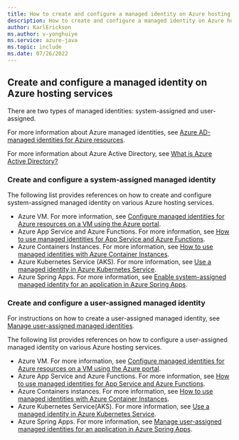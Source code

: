 ```yaml
---
title: How to create and configure a managed identity on Azure hosting services
description: How to create and configure a managed identity on Azure hosting services
author: KarlErickson
ms.author: v-yonghuiye
ms.service: azure-java
ms.topic: include
ms.date: 07/26/2022
---
```


## Create and configure a managed identity on Azure hosting services

There are two types of managed identities: system-assigned and user-assigned.

For more information about Azure managed identities, see [Azure AD-managed identities for Azure resources](/azure/active-directory/managed-identities-azure-resources/).

For more information about Azure Active Directory, see [What is Azure Active Directory?](/azure/active-directory/fundamentals/active-directory-whatis)

### Create and configure a system-assigned managed identity

The following list provides references on how to create and configure system-assigned managed identity on various Azure hosting services.

- Azure VM. For more information, see [Configure managed identities for Azure resources on a VM using the Azure portal](/azure/active-directory/managed-identities-azure-resources/qs-configure-portal-windows-vm).
- Azure App Service and Azure Functions. For more information, see [How to use managed identities for App Service and Azure Functions](/azure/app-service/overview-managed-identity).
- Azure Containers Instances. For more information, see [How to use managed identities with Azure Container Instances](/azure/container-instances/container-instances-managed-identity).
- Azure Kubernetes Service (AKS). For more information, see [Use a managed identity in Azure Kubernetes Service](/azure/aks/use-managed-identity).
- Azure Spring Apps. For more information, see [Enable system-assigned managed identity for an application in Azure Spring Apps](/azure/spring-cloud/how-to-enable-system-assigned-managed-identity?tabs=azure-portal&pivots=sc-standard-tier).

### Create and configure a user-assigned managed identity

For instructions on how to create a user-assigned managed identity, see [Manage user-assigned managed identities](/azure/active-directory/managed-identities-azure-resources/how-manage-user-assigned-managed-identities?pivots=identity-mi-methods-azp).

The following list provides references on how to configure a user-assigned managed identity on various Azure hosting services.

- Azure VM. For more information, see [Configure managed identities for Azure resources on a VM using the Azure portal](/azure/active-directory/managed-identities-azure-resources/qs-configure-portal-windows-vm).
- Azure App Service and Azure Functions. For more information, see [How to use managed identities for App Service and Azure Functions](/azure/app-service/overview-managed-identity).
- Azure Containers instances. For more information, see [How to use managed identities with Azure Container Instances](/azure/container-instances/container-instances-managed-identity).
- Azure Kubernetes Service(AKS). For more information, see [Use a managed identity in Azure Kubernetes Service](/azure/aks/use-managed-identity#bring-your-own-control-plane-mi).
- Azure Spring Apps. For more information, see [Manage user-assigned managed identities for an application in Azure Spring Apps](/azure/spring-cloud/how-to-manage-user-assigned-managed-identities?tabs=azure-portal&pivots=sc-standard-tier).
